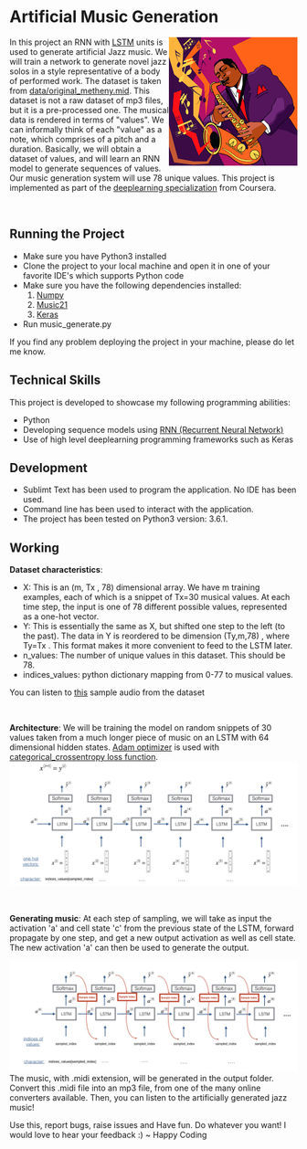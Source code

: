 # Artificial Music Generation

<p>
<img src="https://github.com/adityachandupatla/artificial_music_generation/blob/master/images/jazz_music.png" align="right"/> 
In this project an RNN with <a href="https://en.wikipedia.org/wiki/Long_short-term_memory">LSTM</a> units is used to generate artificial Jazz music. We will train a network to generate novel jazz solos in a style representative of a body of performed work. The dataset is taken from <a href="https://github.com/adityachandupatla/artificial_music_generation/blob/master/data/original_metheny.mid">data/original_metheny.mid</a>. This dataset is not a raw dataset of mp3 files, but it is a pre-processed one. The musical data is rendered in terms of "values". We can informally think of each "value" as a note, which comprises of a pitch and a duration. Basically, we will obtain a dataset of values, and will learn an RNN model to generate sequences of values. Our music generation system will use 78 unique values. This project is implemented as part of the <a href="https://github.com/adityachandupatla/ML_Coursera">deeplearning specialization</a> from Coursera.
</p><br/>

<h2>Running the Project</h2>
<ul>
  <li>Make sure you have Python3 installed</li>
  <li>Clone the project to your local machine and open it in one of your favorite IDE's which supports Python code</li>
  <li>Make sure you have the following dependencies installed:
    <ol>
      <li><a href="http://www.numpy.org/">Numpy</a></li>
      <li><a href="http://web.mit.edu/music21/">Music21</a></li>
      <li><a href="https://keras.io/">Keras</a></li>
    </ol>
  </li>
  <li>Run music_generate.py</li>
</ul>
If you find any problem deploying the project in your machine, please do let me know.

<h2>Technical Skills</h2>
This project is developed to showcase my following programming abilities:
<ul>
  <li>Python</li>
  <li>Developing sequence models using <a href="https://en.wikipedia.org/wiki/Recurrent_neural_network">RNN (Recurrent Neural Network)</a></li>
  <li>Use of high level deeplearning programming frameworks such as Keras</li>
</ul>

<h2>Development</h2>
<ul>
  <li>Sublimt Text has been used to program the application. No IDE has been used.</li>
  <li>Command line has been used to interact with the application.</li>
  <li>The project has been tested on Python3 version: 3.6.1.</li>
</ul>

<h2>Working</h2>
<p><b>Dataset characteristics</b>:
  <ul>
    <li>X: This is an (m,  Tx , 78) dimensional array. We have m training examples, each of which is a snippet of  Tx=30  musical values. At each time step, the input is one of 78 different possible values, represented as a one-hot vector.</li>
    <li>Y: This is essentially the same as X, but shifted one step to the left (to the past). The data in Y is reordered to be dimension  (Ty,m,78) , where  Ty=Tx . This format makes it more convenient to feed to the LSTM later.</li>
    <li>n_values: The number of unique values in this dataset. This should be 78.</li>
    <li>indices_values: python dictionary mapping from 0-77 to musical values.</li>
  </ul>
</p>
<p>You can listen to <a href="https://github.com/adityachandupatla/artificial_music_generation/blob/master/data/30s_seq.mp3">this</a> sample audio from the dataset</p><br/>

<p><b>Architecture</b>: We will be training the model on random snippets of 30 values taken from a much longer piece of music on an LSTM with 64 dimensional hidden states. <a href="https://keras.io/optimizers/">Adam optimizer</a> is used with <a href="https://keras.io/losses/">categorical_crossentropy loss function</a>.
<img src="https://github.com/adityachandupatla/artificial_music_generation/blob/master/images/music_generation.png" />
</p><br/>

<p><b>Generating music</b>: At each step of sampling, we will take as input the activation 'a' and cell state 'c' from the previous state of the LSTM, forward propagate by one step, and get a new output activation as well as cell state. The new activation 'a' can then be used to generate the output.</p>
<img src="https://github.com/adityachandupatla/artificial_music_generation/blob/master/images/music_gen.png" /><br/>
The music, with .midi extension, will be generated in the output folder. Convert this .midi file into an mp3 file, from one of the many online converters available. Then, you can listen to the artificially generated jazz music!
<br/>

Use this, report bugs, raise issues and Have fun. Do whatever you want! I would love to hear your feedback :)
~ Happy Coding
